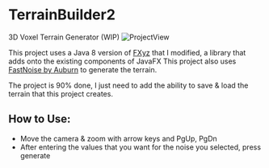 # TerrainBuilder2
3D Voxel Terrain Generator (WIP)
![ProjectView](https://i.imgur.com/bMbwhTQ.png)

This project uses a Java 8 version of [FXyz](https://github.com/FXyz/FXyz) that I modified, a library that adds onto the existing components of JavaFX
This project also uses [FastNoise by Auburn](https://github.com/Auburn/FastNoise_Java) to generate the terrain.

The project is 90% done, I just need to add the ability to save & load the terrain that this project creates.

## How to Use:
* Move the camera & zoom with arrow keys and PgUp, PgDn
* After entering the values that you want for the noise you selected, press generate
